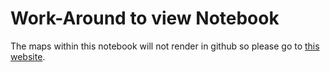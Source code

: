 # Work-Around to view Notebook
The maps within this notebook will not render in github so please go to [this website](https://nbviewer.org/github/slim-kimmy/Kingston-Public-Transit-EDA/blob/main/Kingston%20Transit%20EDA.ipynb).
